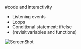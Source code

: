 #code and interactivity

- Listening events
- Loops
- Conditional statement: if/else
- {revisit variables and functions)

![ScreenShot]()
